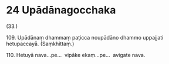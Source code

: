 

# 24 Upādānagocchaka


(33.)

109\. Upādānaṃ dhammaṃ paṭicca noupādāno dhammo uppajjati hetupaccayā. (Saṃkhittaṃ.)

110\. Hetuyā nava…pe…  vipāke ekaṃ…pe…  avigate nava.



